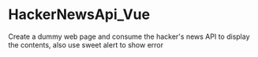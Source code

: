 # HackerNewsApi_Vue
 Create a dummy web page and consume the hacker's news API to display the contents, also use sweet alert to show error
